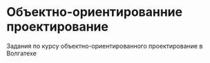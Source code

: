 # Объектно-ориентированние проектирование

Задания по курсу объектно-ориентированного проектирование в Волгатехе